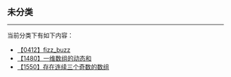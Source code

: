 <div style="font-size: 20px; margin-bottom: 15px; font-weight: bold;">未分类</div>
<hr style="height: 1px; margin: 1em 0px;" />

当前分类下有如下内容：

* [【0412】fizz_buzz](/tools/tpl/【0412】fizz_buzz.md)
* [【1480】一维数组的动态和](/tools/tpl/【1480】一维数组的动态和.md)
* [【1550】存在连续三个奇数的数组](/tools/tpl/【1550】存在连续三个奇数的数组.md)